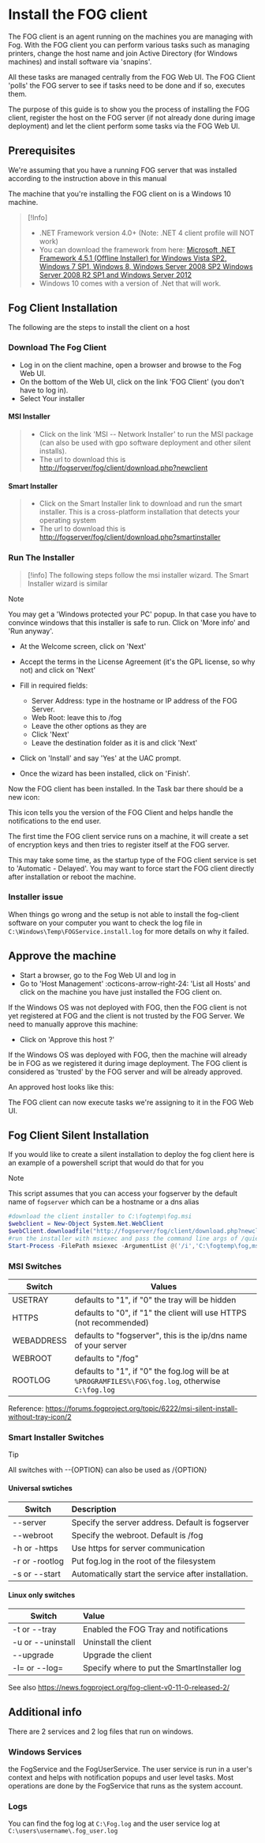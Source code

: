 # Install the FOG client

The FOG client is an agent running on the machines you are managing with
Fog. With the FOG client you can perform various tasks such as managing
printers, change the host name and join Active Directory (for Windows
machines) and install software via 'snapins'.

All these tasks are managed centrally from the FOG Web UI. The FOG
Client 'polls' the FOG server to see if tasks need to be done and if
so, executes them.

The purpose of this guide is to show you the process of installing the
FOG client, register the host on the FOG server (if not already done
during image deployment) and let the client perform some tasks via the
FOG Web UI.

## Prerequisites

We're assuming that you have a running FOG server that was installed
according to the instruction above in this manual

The machine that you're installing the FOG client on is a Windows 10
machine.


> [!Info]
> -   .NET Framework version 4.0+ (Note: .NET 4 client profile will NOT work)
> -   You can download the framework from here:
>    [Microsoft .NET Framework 4.5.1 (Offline Installer) for Windows Vista SP2, Windows 7 SP1, Windows 8, Windows Server 2008 SP2 Windows Server 2008 R2 SP1 and Windows Server 2012](https://www.microsoft.com/en-us/download/details.aspx?id=40779)
>  -   Windows 10 comes with a version of .Net that will work.

## Fog Client Installation

The following are the steps to install the client on a host

### Download The Fog Client

-   Log in on the client machine, open a browser and browse to the Fog
    Web UI.
-   On the bottom of the Web UI, click on the link 'FOG Client' (you
    don't have to log in).
-   Select Your installer

#### MSI Installer

> -   Click on the link 'MSI \-- Network Installer' to run the MSI
>     package (can also be used with gpo software deployment and other
>     silent installs).
> -   The url to download this is
>     <http://fogserver/fog/client/download.php?newclient>

#### Smart Installer

> -   Click on the Smart Installer link to download and run the smart
>     installer. This is a cross-platform installation that detects your
>     operating system
> -   The url to download this is
>     <http://fogserver/fog/client/download.php?smartinstaller>

### Run The Installer

> [!info]
> The following steps follow the msi installer wizard. The Smart Installer wizard is similar


> [!note]
> You may get a 'Windows protected your PC' popup. In that case you have to convince windows that this installer is safe to run. Click on 'More info' and 'Run anyway'. 
  
-   At the Welcome screen, click on 'Next'
-   Accept the terms in the License Agreement (it's the GPL license, so
    why not) and click on 'Next'

-   Fill in required fields:
    -   Server Address: type in the hostname or IP address of the FOG
        Server.
    -   Web Root: leave this to /fog
    -   Leave the other options as they are
    -   Click 'Next'
    -   Leave the destination folder as it is and click 'Next'
-   Click on 'Install' and say 'Yes' at the UAC prompt.
-   Once the wizard has been installed, click on 'Finish'.

Now the FOG client has been installed. In the Task bar there should be a
new icon:

This icon tells you the version of the FOG Client and helps handle the
notifications to the end user.

The first time the FOG client service runs on a machine, it will create
a set of encryption keys and then tries to register itself at the FOG
server.

This may take some time, as the startup type of the FOG client service
is set to 'Automatic - Delayed'. You may want to force start the FOG
client directly after installation or reboot the machine.

### Installer issue

When things go wrong and the setup is not able to install the fog-client
software on your computer you want to check the log file in
`C:\Windows\Temp\FOGService.install.log` for more details on why it
failed.

## Approve the machine

-   Start a browser, go to the Fog Web UI and log in
-   Go to 'Host Management' :octicons-arrow-right-24: 'List all Hosts' and click on the
    machine you have just installed the FOG client on.

If the Windows OS was not deployed with FOG, then the FOG client is not
yet registered at FOG and the client is not trusted by the FOG Server.
We need to manually approve this machine:

-   Click on 'Approve this host ?'

If the Windows OS was deployed with FOG, then the machine will already
be in FOG as we registered it during image deployment. The FOG client is
considered as 'trusted' by the FOG server and will be already
approved.

An approved host looks like this:

The FOG client can now execute tasks we're assigning to it in the FOG
Web UI.

## Fog Client Silent Installation

If you would like to create a silent installation to deploy the fog
client here is an example of a powershell script that would do that for
you

>[!note]
>This script assumes that you can access your fogserver by the default name of `fogserver` which can be a hostname or a dns alias

``` powershell
#download the client installer to C:\fogtemp\fog.msi
$webclient = New-Object System.Net.WebClient
$webClient.downloadfile("http://fogserver/fog/client/download.php?newclient","C:\fogtemp\fog.msi")
#run the installer with msiexec and pass the command line args of /quiet /qn /norestart
Start-Process -FilePath msiexec -ArgumentList @('/i','C:\fogtemp\fog,msi','/quiet','/qn','/norestart') -NoNewWindow -Wait;
```

### MSI Switches

| Switch     | Values                                                                                              |
| ---------- | --------------------------------------------------------------------------------------------------- |
| USETRAY    | defaults to "1", if "0" the tray will be hidden                                                     |
| HTTPS      | defaults to "0", if "1" the client will use HTTPS (not recommended)                                 |
| WEBADDRESS | defaults to "fogserver", this is the ip/dns name of your server                                     |
| WEBROOT    | defaults to "/fog"                                                                                  |
| ROOTLOG    | defaults to "1", if "0" the fog.log will be at `%PROGRAMFILES%\FOG\fog.log`, otherwise `C:\fog.log` |

Reference:
<https://forums.fogproject.org/topic/6222/msi-silent-install-without-tray-icon/2>

### Smart Installer Switches

> [!tip]
> All switches with \--{OPTION} can also be used as /{OPTION}

#### Universal swtiches

| Switch         | Description                                         |
| -------------- |:--------------------------------------------------- |
| --server      | Specify the server address. Default is fogserver    |
| --webroot     | Specify the webroot. Default is /fog                |
| -h or -https   | Use https for server communication                  |
| -r or -rootlog | Put fog.log in the root of the filesystem           |
| -s or --start | Automatically start the service after installation. |
  
#### Linux only switches

| Switch             | Value                                       |
| ------------------ |:------------------------------------------- |
| -t or --tray      | Enabled the FOG Tray and notifications      |
| -u or --uninstall | Uninstall the client                        |
| --upgrade         | Upgrade the client                          |
| -l= or --log=     | Specify where to put the SmartInstaller log |

See also <https://news.fogproject.org/fog-client-v0-11-0-released-2/>

## Additional info

There are 2 services and 2 log files that run on windows.

### Windows Services

the FogService and the FogUserService. The user service is run in a
user's context and helps with notification popups and user level tasks.
Most operations are done by the FogService that runs as the system
account.

### Logs

You can find the fog log at `C:\Fog.log` and the user service log at
`C:\users\username\.fog_user.log`
